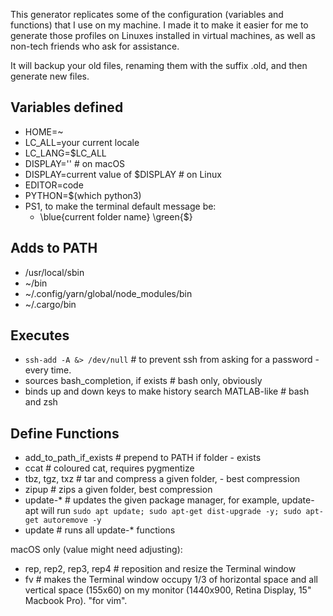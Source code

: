 This generator replicates some of the configuration (variables and functions)
that I use on my machine. I made it to make it easier for me to generate those
profiles on Linuxes installed in virtual machines, as well as non-tech friends
who ask for assistance.

It will backup your old files, renaming them with the suffix .old, and then
generate new files.

Variables defined
-----------------

- HOME=~
- LC_ALL=your current locale
- LC_LANG=$LC_ALL
- DISPLAY='' # on macOS
- DISPLAY=current value of $DISPLAY # on Linux
- EDITOR=code
- PYTHON=$(which python3)
- PS1, to make the terminal default message be:
  - \blue{current folder name} \green{$}

Adds to PATH
------------

- /usr/local/sbin
- ~/bin
- ~/.config/yarn/global/node_modules/bin
- ~/.cargo/bin

Executes
--------

- `ssh-add -A &> /dev/null` # to prevent ssh from asking for a password - every time.
- sources bash_completion, if exists # bash only, obviously
- binds up and down keys to make history search MATLAB-like # bash and zsh

Define Functions
----------------

- add_to_path_if_exists # prepend to PATH if folder - exists
- ccat # coloured cat, requires pygmentize
- tbz, tgz, txz # tar and compress a given folder, - best compression
- zipup # zips a given folder, best compression
- update-* # updates the given package manager, for example, update-apt will run 
`sudo apt update; sudo apt-get dist-upgrade -y; sudo apt-get autoremove -y`
- update # runs all update-* functions

macOS only (value might need adjusting):

- rep, rep2, rep3, rep4 # reposition and resize the Terminal window
- fv # makes the Terminal window occupy 1/3 of horizontal space and all vertical
  space (155x60) on my monitor (1440x900, Retina Display, 15" Macbook Pro). "for
  vim".

